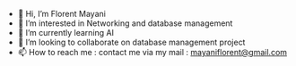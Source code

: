 - 👋 Hi, I’m Florent Mayani
- 👀 I’m interested in Networking and database management 
- 🌱 I’m currently learning AI
- 💞️ I’m looking to collaborate on database management project
- 📫 How to reach me : contact me via my mail : mayaniflorent@gmail.com

<!---
Florent18/Florent18 is a ✨ special ✨ repository because its `README.md` (this file) appears on your GitHub profile.
You can click the Preview link to take a look at your changes.
--->
